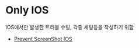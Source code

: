 # Only IOS

IOS에서만 발생한 트러블 슈팅, 각종 세팅등을 작성하기 위함



* [Prevent ScreenShot IOS](Prevent-ScreenShot-IOS.md "Prevent ScreenShot IOS")